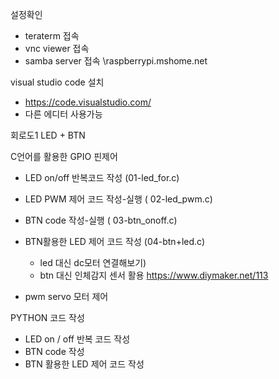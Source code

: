 설정확인
 - teraterm 접속
 - vnc viewer 접속
 - samba server 접속 \\raspberrypi.mshome.net

visual studio code 설치
 - https://code.visualstudio.com/
 - 다른 에디터 사용가능
 
회로도1
LED + BTN

C언어를 활용한 GPIO 핀제어
 - LED on/off 반복코드 작성 (01-led_for.c)
 - LED PWM 제어 코드 작성-실행 ( 02-led_pwm.c)
 - BTN code 작성-실행 ( 03-btn_onoff.c)
 - BTN활용한 LED 제어 코드 작성 (04-btn+led.c)
   + led 대신 dc모터 연결해보기)
   + btn 대신 인체감지 센서 활용 https://www.diymaker.net/113
 
 - pwm servo 모터 제어
 
 

PYTHON 코드 작성
 - LED on / off 반복 코드 작성
 - BTN code 작성
 - BTN 활용한 LED 제어 코드 작성
 





 

